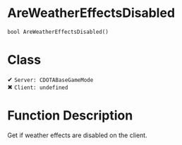 # AreWeatherEffectsDisabled
```
bool AreWeatherEffectsDisabled()
```
# Class
✔ `Server: CDOTABaseGameMode`  
✖ `Client: undefined`  

# Function Description
Get if weather effects are disabled on the client.
